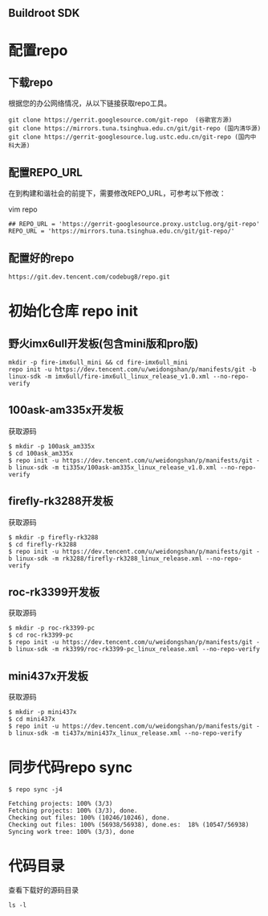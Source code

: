 Buildroot SDK
------

# 配置repo
## 下载repo
根据您的办公网络情况，从以下链接获取repo工具。
```
git clone https://gerrit.googlesource.com/git-repo  (谷歌官方源)
git clone https://mirrors.tuna.tsinghua.edu.cn/git/git-repo (国内清华源)
git clone https://gerrit-googlesource.lug.ustc.edu.cn/git-repo (国内中科大源)
```
## 配置REPO_URL
在到构建和谐社会的前提下，需要修改REPO_URL，可参考以下修改：

  vim repo

```
## REPO_URL = 'https://gerrit-googlesource.proxy.ustclug.org/git-repo'
REPO_URL = 'https://mirrors.tuna.tsinghua.edu.cn/git/git-repo/'
```

## 配置好的repo
```
https://git.dev.tencent.com/codebug8/repo.git
```
# 初始化仓库 repo init
## 野火imx6ull开发板(包含mini版和pro版)
```
mkdir -p fire-imx6ull_mini && cd fire-imx6ull_mini
repo init -u https://dev.tencent.com/u/weidongshan/p/manifests/git -b linux-sdk -m imx6ull/fire-imx6ull_linux_release_v1.0.xml --no-repo-verify
```
## 100ask-am335x开发板
获取源码

```
$ mkdir -p 100ask_am335x
$ cd 100ask_am335x
$ repo init -u https://dev.tencent.com/u/weidongshan/p/manifests/git -b linux-sdk -m ti335x/100ask-am335x_linux_release_v1.0.xml --no-repo-verify
```
## firefly-rk3288开发板
获取源码
```
$ mkdir -p firefly-rk3288
$ cd firefly-rk3288
$ repo init -u https://dev.tencent.com/u/weidongshan/p/manifests/git -b linux-sdk -m rk3288/firefly-rk3288_linux_release.xml --no-repo-verify
```
## roc-rk3399开发板
获取源码
```
$ mkdir -p roc-rk3399-pc
$ cd roc-rk3399-pc
$ repo init -u https://dev.tencent.com/u/weidongshan/p/manifests/git -b linux-sdk -m rk3399/roc-rk3399-pc_linux_release.xml --no-repo-verify
```

## mini437x开发板
获取源码
```
$ mkdir -p mini437x
$ cd mini437x
$ repo init -u https://dev.tencent.com/u/weidongshan/p/manifests/git -b linux-sdk -m ti437x/mini437x_linux_release.xml --no-repo-verify
```


# 同步代码repo sync

```
$ repo sync -j4

```
```
Fetching projects: 100% (3/3)
Fetching projects: 100% (3/3), done.
Checking out files: 100% (10246/10246), done.
Checking out files: 100% (56938/56938), done.es:  18% (10547/56938)
Syncing work tree: 100% (3/3), done
```
# 代码目录
查看下载好的源码目录
```
ls -l
```

